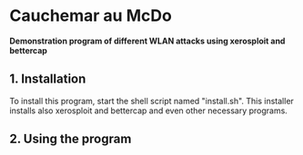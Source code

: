 # Cauchemar au McDo
**Demonstration program of different WLAN attacks using xerosploit and bettercap**

## 1. Installation
To install this program, start the shell script named "install.sh". This installer installs also xerosploit and bettercap and even other necessary programs.

## 2. Using the program

